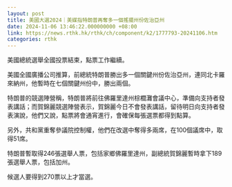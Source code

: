 ```yaml
---
layout: post
title: 美國大選2024｜美媒指特朗普再奪多一個搖擺州份佐治亞州
date: 2024-11-06 13:46:22.000000000 +08:00
link: https://news.rthk.hk/rthk/ch/component/k2/1777793-20241106.htm
categories: rthk
---
```


美國總統選舉全國投票結束，點票工作繼續。

美國全國廣播公司推算，前總統特朗普勝出多一個關鍵州份佐治亞州，連同北卡羅來納州，他暫時在七個關鍵州份中，勝出兩個。

特朗普的競選陣營稱，特朗普將前往佛羅里達州棕櫚灘會議中心，準備向支持者發表講話；而賀錦麗競選陣營表示，賀錦麗今日不會發表講話，留待明日向支持者發表演說，他們又說，點票將會通宵進行，會確保每張選票都得到點算。

另外，共和黨重奪參議院控制權，他們在改選中奪得多兩席，在100個議席中，取得51席。

特朗普暫取得246張選舉人票，包括家鄉佛羅里達州，副總統賀錦麗暫時拿下189張選舉人票，包括加州。

候選人要得到270票以上才當選。
